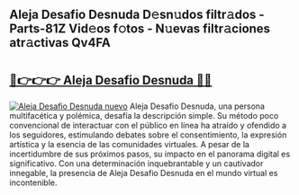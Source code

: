 ## Aleja Desafio Desnuda D𝚎sn𝚞dos filtr𝚊dos - Parts-81Z Vid𝚎os f𝚘tos - N𝚞evas filtr𝚊ciones atr𝚊ctivas Qv4FA

# <h2><a href="http://mb4tutx.tromn.icu/?c=Aleja+Desafio+Desnuda">🔗👉👉👉 Aleja Desafio Desnuda 🔗🔗</a></h2>

[![Aleja Desafio Desnuda nuevo](https://i.imgur.com/pEAQMta.gif)](http://mb4tutx.tromn.icu/?c=Aleja+Desafio+Desnuda)
Aleja Desafio Desnuda, una persona multifacética y polémica, desafía la descripción simple. Su método poco convencional de interactuar con el público en línea ha atraído y ofendido a los seguidores, estimulando debates sobre el consentimiento, la expresión artística y la esencia de las comunidades virtuales. A pesar de la incertidumbre de sus próximos pasos, su impacto en el panorama digital es significativo. Con una determinación inquebrantable y un cautivador innegable, la presencia de Aleja Desafio Desnuda en el mundo virtual es incontenible.
